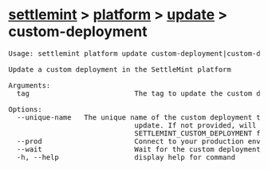 # [settlemint](../../../settlemint.md) > [platform](../../platform.md) > [update](../update.md) > custom-deployment

<pre>Usage: settlemint platform update custom-deployment|custom-deployments [options] <tag>

Update a custom deployment in the SettleMint platform

Arguments:
  tag                         The tag to update the custom deployment to

Options:
  --unique-name <uniqueName>  The unique name of the custom deployment to
                              update. If not provided, will use
                              SETTLEMINT_CUSTOM_DEPLOYMENT from env
  --prod                      Connect to your production environment
  --wait                      Wait for the custom deployment to be redeployed
  -h, --help                  display help for command
</pre>